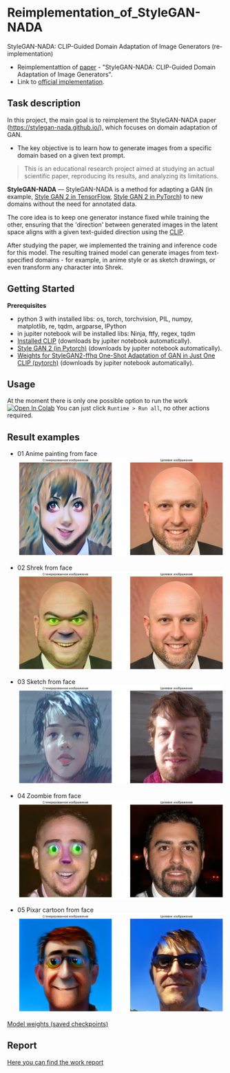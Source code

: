 # Reimplementation_of_StyleGAN-NADA
StyleGAN-NADA: CLIP-Guided Domain Adaptation of Image Generators (re-implementation)
* Reimplementattion of [paper](https://arxiv.org/abs/2108.00946) - "StyleGAN-NADA: CLIP-Guided Domain Adaptation of Image Generators".
* Link to [official implementation](https://github.com/rinongal/StyleGAN-nada).
## Task description
In this project, the main goal is to reimplement the StyleGAN-NADA paper (https://stylegan-nada.github.io/), which focuses on domain adaptation of GAN.
* The key objective is to learn how to generate images from a specific domain based on a given text prompt.
> This is an educational research project aimed at studying an actual scientific paper, reproducing its results, and analyzing its limitations.

**StyleGAN-NADA** — StyleGAN-NADA is a method for adapting a GAN (in example, [Style GAN 2 in TensorFlow](https://github.com/NVlabs/stylegan2), [Style GAN 2 in PyTorch](https://github.com/rosinality/stylegan2-pytorch)) to new domains without the need for annotated data. 

The core idea is to keep one generator instance fixed while training the other, ensuring that the 'direction' between generated images in the latent space aligns with a given text-guided direction using the [CLIP](https://github.com/openai/CLIP).

After studying the paper, we implemented the training and inference code for this model. The resulting trained model can generate images from text-specified domains - for example, in anime style or as sketch drawings, or even transform any character into Shrek.

## Getting Started
**Prerequisites**
 - python 3 with installed libs: os, torch, torchvision, PIL, numpy, matplotlib, re, tqdm, argparse, IPython
 - in jupiter notebook will be installed libs: Ninja, ftfy, regex, tqdm
 - [Installed CLIP](https://github.com/openai/CLIP) (downloads by jupiter notebook automatically).
 - [Style GAN 2 (in Pytorch)](https://github.com/rosinality/stylegan2-pytorch) (downloads by jupiter notebook automatically).
 - [Weights for StyleGAN2-ffhq One-Shot Adaptation of GAN in Just One CLIP (pytorch)](https://huggingface.co/akhaliq/OneshotCLIP-stylegan2-ffhq/resolve/main/stylegan2-ffhq-config-f.pt) (downloads by jupiter notebook automatically).

## Usage

At the moment there is only one possible option to run the work [![Open In Colab](https://colab.research.google.com/assets/colab-badge.svg)](https://colab.research.google.com/drive/1DCwbuYemn5Yc-3_5RQ7U3vpd3SbbDI78?usp=sharing)
You can just click `Runtime > Run all`, no other actions required.

## Result examples
* 01 Anime painting from face
![Image](https://github.com/vital83/Reimplementation_of_StyleGAN-NADA/blob/main/01_anime_painting_from_face.png)

* 02 Shrek from face
![Image](https://github.com/vital83/Reimplementation_of_StyleGAN-NADA/blob/main/02_100_shrek_from_face.png)

* 03 Sketch from face
![Image](https://github.com/vital83/Reimplementation_of_StyleGAN-NADA/blob/main/04_10l_300s_sketch_from_face.png)

* 04 Zoombie from face
![Image](https://github.com/vital83/Reimplementation_of_StyleGAN-NADA/blob/main/05_5l_300s_zoombie_from_face.png)

* 05 Pixar cartoon from face
![Image](https://github.com/vital83/Reimplementation_of_StyleGAN-NADA/blob/main/03_300_pixar_from_face.png)


[Model weights (saved checkpoints)](https://drive.google.com/drive/folders/1a27Qx_Te2DQ95gjUhUEUW6K6VmFvcc4F?usp=sharing)


## Report

[Here you can find the work report](REPORT.md)
